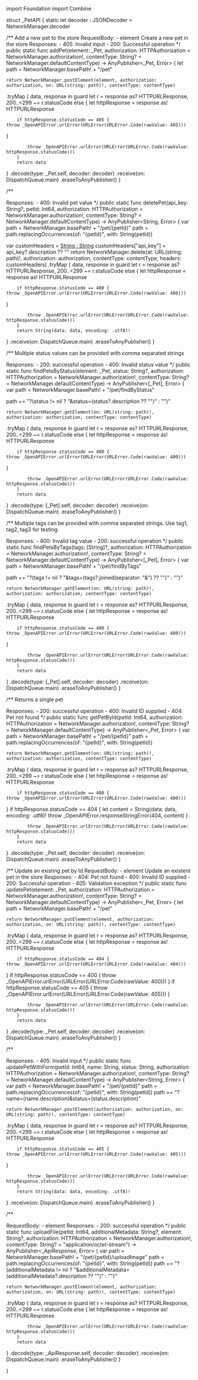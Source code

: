 import Foundation
import Combine

struct _PetAPI {
    static let decoder : JSONDecoder = NetworkManager.decoder

/**
Add a new pet to the store
RequestBody:
    - element Create a new pet in the store
Responses:
    - 405: Invalid input
    - 200: Successful operation
*/
public static func addPet(element: _Pet, authorization: HTTPAuthorization = NetworkManager.authorization!, contentType: String? = NetworkManager.defaultContentType) -> AnyPublisher<_Pet, Error> {
let path = NetworkManager.basePath! + "/pet"
    


    return NetworkManager.postElement(element, authorization: authorization, on: URL(string: path)!, contentType: contentType)
.tryMap { data, response in
        guard let r = response as? HTTPURLResponse, 200..<299 ~= r.statusCode else {
        let httpResponse = response as! HTTPURLResponse

        if httpResponse.statusCode == 405 {
    throw _OpenAPIError.urlError(URLError(URLError.Code(rawValue: 405)))
}

            throw _OpenAPIError.urlError(URLError(URLError.Code(rawValue: httpResponse.statusCode)))
        }
        return data
}
.decode(type: _Pet.self, decoder: decoder)
    .receive(on: DispatchQueue.main)
    .eraseToAnyPublisher()
}

/**


Responses:
    - 400: Invalid pet value
*/
public static func deletePet(api_key: String?, petId: Int64, authorization: HTTPAuthorization = NetworkManager.authorization!, contentType: String? = NetworkManager.defaultContentType) -> AnyPublisher<String, Error> {
var path = NetworkManager.basePath! + "/pet/{petId}"
    path = path.replacingOccurrences(of: "{petId}", with: String(petId))

var customHeaders = [String : String]()
customHeaders["api_key"] = api_key?.description ?? ""
    return NetworkManager.delete(at: URL(string: path)!, authorization: authorization, contentType: contentType, headers: customHeaders)
.tryMap { data, response in
        guard let r = response as? HTTPURLResponse, 200..<299 ~= r.statusCode else {
        let httpResponse = response as! HTTPURLResponse

        if httpResponse.statusCode == 400 {
    throw _OpenAPIError.urlError(URLError(URLError.Code(rawValue: 400)))
}

            throw _OpenAPIError.urlError(URLError(URLError.Code(rawValue: httpResponse.statusCode)))
        }
        return String(data: data, encoding: .utf8)!
}
    .receive(on: DispatchQueue.main)
    .eraseToAnyPublisher()
}

/**
Multiple status values can be provided with comma separated strings

Responses:
    - 200: successful operation
    - 400: Invalid status value
*/
    public static func findPetsByStatus(element: _Pet, status: String?, authorization: HTTPAuthorization = NetworkManager.authorization!, contentType: String? = NetworkManager.defaultContentType) -> AnyPublisher<[_Pet], Error> {
var path = NetworkManager.basePath! + "/pet/findByStatus"
    
path += "?\(status != nil ? "&status=\(status?.description ?? "")" : "")"

    return NetworkManager.getElement(on: URL(string: path)!, authorization: authorization, contentType: contentType)
.tryMap { data, response in
        guard let r = response as? HTTPURLResponse, 200..<299 ~= r.statusCode else {
        let httpResponse = response as! HTTPURLResponse

        if httpResponse.statusCode == 400 {
    throw _OpenAPIError.urlError(URLError(URLError.Code(rawValue: 400)))
}

            throw _OpenAPIError.urlError(URLError(URLError.Code(rawValue: httpResponse.statusCode)))
        }
        return data
}
.decode(type: [_Pet].self, decoder: decoder)
    .receive(on: DispatchQueue.main)
    .eraseToAnyPublisher()
}

/**
Multiple tags can be provided with comma separated strings. Use tag1, tag2, tag3 for testing.

Responses:
    - 400: Invalid tag value
    - 200: successful operation
*/
public static func findPetsByTags(tags: [String]?, authorization: HTTPAuthorization = NetworkManager.authorization!, contentType: String? = NetworkManager.defaultContentType) -> AnyPublisher<[_Pet], Error> {
var path = NetworkManager.basePath! + "/pet/findByTags"
    
path += "?\(tags != nil ? "&tags=\(tags?.joined(separator: "&") ?? "")" : "")"

    return NetworkManager.getElement(on: URL(string: path)!, authorization: authorization, contentType: contentType)
.tryMap { data, response in
        guard let r = response as? HTTPURLResponse, 200..<299 ~= r.statusCode else {
        let httpResponse = response as! HTTPURLResponse

        if httpResponse.statusCode == 400 {
    throw _OpenAPIError.urlError(URLError(URLError.Code(rawValue: 400)))
}

            throw _OpenAPIError.urlError(URLError(URLError.Code(rawValue: httpResponse.statusCode)))
        }
        return data
}
.decode(type: [_Pet].self, decoder: decoder)
    .receive(on: DispatchQueue.main)
    .eraseToAnyPublisher()
}

/**
Returns a single pet

Responses:
    - 200: successful operation
    - 400: Invalid ID supplied
    - 404: Pet not found
*/
public static func getPetById(petId: Int64, authorization: HTTPAuthorization = NetworkManager.authorization!, contentType: String? = NetworkManager.defaultContentType) -> AnyPublisher<_Pet, Error> {
var path = NetworkManager.basePath! + "/pet/{petId}"
    path = path.replacingOccurrences(of: "{petId}", with: String(petId))


    return NetworkManager.getElement(on: URL(string: path)!, authorization: authorization, contentType: contentType)
.tryMap { data, response in
        guard let r = response as? HTTPURLResponse, 200..<299 ~= r.statusCode else {
        let httpResponse = response as! HTTPURLResponse

        if httpResponse.statusCode == 400 {
    throw _OpenAPIError.urlError(URLError(URLError.Code(rawValue: 400)))
}
if httpResponse.statusCode == 404 {
    let content = String(data: data, encoding: .utf8)!
throw _OpenAPIError.responseStringError(404, content)
}

            throw _OpenAPIError.urlError(URLError(URLError.Code(rawValue: httpResponse.statusCode)))
        }
        return data
}
.decode(type: _Pet.self, decoder: decoder)
    .receive(on: DispatchQueue.main)
    .eraseToAnyPublisher()
}

/**
Update an existing pet by Id
RequestBody:
    - element Update an existent pet in the store
Responses:
    - 404: Pet not found
    - 400: Invalid ID supplied
    - 200: Successful operation
    - 405: Validation exception
*/
public static func updatePet(element: _Pet, authorization: HTTPAuthorization = NetworkManager.authorization!, contentType: String? = NetworkManager.defaultContentType) -> AnyPublisher<_Pet, Error> {
let path = NetworkManager.basePath! + "/pet"
    


    return NetworkManager.putElement(element, authorization: authorization, on: URL(string: path)!, contentType: contentType)
.tryMap { data, response in
        guard let r = response as? HTTPURLResponse, 200..<299 ~= r.statusCode else {
        let httpResponse = response as! HTTPURLResponse

        if httpResponse.statusCode == 404 {
    throw _OpenAPIError.urlError(URLError(URLError.Code(rawValue: 404)))
}
if httpResponse.statusCode == 400 {
    throw _OpenAPIError.urlError(URLError(URLError.Code(rawValue: 400)))
}
if httpResponse.statusCode == 405 {
    throw _OpenAPIError.urlError(URLError(URLError.Code(rawValue: 405)))
}

            throw _OpenAPIError.urlError(URLError(URLError.Code(rawValue: httpResponse.statusCode)))
        }
        return data
}
.decode(type: _Pet.self, decoder: decoder)
    .receive(on: DispatchQueue.main)
    .eraseToAnyPublisher()
}

/**


Responses:
    - 405: Invalid input
*/
public static func updatePetWithForm(petId: Int64, name: String, status: String, authorization: HTTPAuthorization = NetworkManager.authorization!, contentType: String? = NetworkManager.defaultContentType) -> AnyPublisher<String, Error> {
var path = NetworkManager.basePath! + "/pet/{petId}"
    path = path.replacingOccurrences(of: "{petId}", with: String(petId))
path += "?name=\(name.description)&status=\(status.description)"

    return NetworkManager.postElement(authorization: authorization, on: URL(string: path)!, contentType: contentType)
.tryMap { data, response in
        guard let r = response as? HTTPURLResponse, 200..<299 ~= r.statusCode else {
        let httpResponse = response as! HTTPURLResponse

        if httpResponse.statusCode == 405 {
    throw _OpenAPIError.urlError(URLError(URLError.Code(rawValue: 405)))
}

            throw _OpenAPIError.urlError(URLError(URLError.Code(rawValue: httpResponse.statusCode)))
        }
        return String(data: data, encoding: .utf8)!
}
    .receive(on: DispatchQueue.main)
    .eraseToAnyPublisher()
}

/**

RequestBody:
    - element
Responses:
    - 200: successful operation
*/
public static func uploadFile(petId: Int64, additionalMetadata: String?, element: String?, authorization: HTTPAuthorization = NetworkManager.authorization!, contentType: String? = "application/octet-stream") -> AnyPublisher<_ApiResponse, Error> {
var path = NetworkManager.basePath! + "/pet/{petId}/uploadImage"
    path = path.replacingOccurrences(of: "{petId}", with: String(petId))
path += "?\(additionalMetadata != nil ? "&additionalMetadata=\(additionalMetadata?.description ?? "")" : "")"

    return NetworkManager.postElement(element, authorization: authorization, on: URL(string: path)!, contentType: contentType)
.tryMap { data, response in
        guard let r = response as? HTTPURLResponse, 200..<299 ~= r.statusCode else {
        let httpResponse = response as! HTTPURLResponse

        

            throw _OpenAPIError.urlError(URLError(URLError.Code(rawValue: httpResponse.statusCode)))
        }
        return data
}
.decode(type: _ApiResponse.self, decoder: decoder)
    .receive(on: DispatchQueue.main)
    .eraseToAnyPublisher()
}


}

